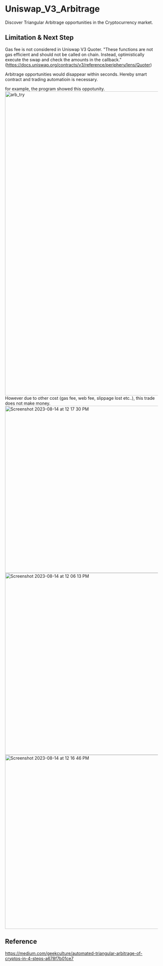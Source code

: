 # Uniswap_V3_Arbitrage

Discover Triangular Arbitrage opportunities in the Cryptocurrency market.

## Limitation & Next Step
Gas fee is not considered in Uniswap V3 Quoter.
"These functions are not gas efficient and should not be called on chain. Instead, optimistically execute the swap and check the amounts in the callback." (https://docs.uniswap.org/contracts/v3/reference/periphery/lens/Quoter)

Arbitrage opportunities would disappear within seconds. Hereby smart contract and trading automatioin is necessary.

for example, the program showed this oppotunity.
<img width="1003" alt="arb_try" src="https://github.com/StevenZhangzhexu/Uniswap_V3_Arbitrage/assets/68343996/548c897a-e3bf-44be-b896-ffc986b68ef0">
However due to other cost (gas fee, web fee, slippage lost etc..), this trade does not make money.<img width="551" alt="Screenshot 2023-08-14 at 12 17 30 PM" src="https://github.com/StevenZhangzhexu/Uniswap_V3_Arbitrage/assets/68343996/47a947a9-a973-4f77-ae9e-fc112e8b0ff3">
<img width="600" alt="Screenshot 2023-08-14 at 12 06 13 PM" src="https://github.com/StevenZhangzhexu/Uniswap_V3_Arbitrage/assets/68343996/c2a6a254-b807-4276-a7a4-e6835d3fdf9e">
<img width="574" alt="Screenshot 2023-08-14 at 12 16 46 PM" src="https://github.com/StevenZhangzhexu/Uniswap_V3_Arbitrage/assets/68343996/bf0fc81f-0bcd-480b-bae3-ee77b82713ad">

## Reference
https://medium.com/geekculture/automated-triangular-arbitrage-of-cryptos-in-4-steps-a678f7b01ce7
